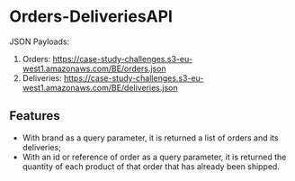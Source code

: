 # Orders-DeliveriesAPI

JSON Payloads:
1. Orders: https://case-study-challenges.s3-eu-west1.amazonaws.com/BE/orders.json
2. Deliveries: https://case-study-challenges.s3-eu-west1.amazonaws.com/BE/deliveries.json

## Features
- With brand as a query parameter, it is returned a list of orders and its deliveries;
- With an id or reference of order as a query parameter, it is returned the quantity
of each product of that order that has already been shipped.
